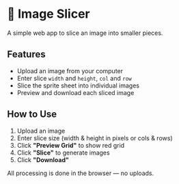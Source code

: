 # 🧩 Image Slicer

A simple web app to slice an image into smaller pieces.

## Features

- Upload an image from your computer
- Enter slice `width` and `height`, `col` and `row`
- Slice the sprite sheet into individual images
- Preview and download each sliced image

## How to Use

1. Upload an image
2. Enter slice size (width & height in pixels or cols & rows)
3. Click **"Preview Grid"** to show red grid
4. Click **"Slice"** to generate images
5. Click **"Download"**

All processing is done in the browser — no uploads.
